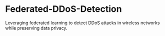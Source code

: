 # Federated-DDoS-Detection
Leveraging federated learning to detect DDoS attacks in wireless networks while preserving data privacy.
